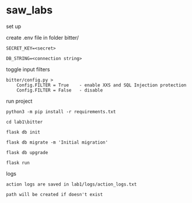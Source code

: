 # saw_labs
set up

create .env file in folder bitter/

    SECRET_KEY=<secret>

    DB_STRING=<connection string>

toggle input filters
    
    bitter/config.py > 
        Config.FILTER = True    - enable XXS and SQL Injection protection
        Config.FILTER = False   - disable


run project

    python3 -m pip install -r requirements.txt

    cd lab1\bitter

    flask db init

    flask db migrate -m 'Initial migration'

    flask db upgrade

    flask run

logs

    action logs are saved in lab1/logs/action_logs.txt
    
    path will be created if doesn't exist 
